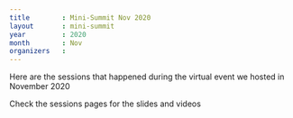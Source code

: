 ```yaml
---
title        : Mini-Summit Nov 2020
layout       : mini-summit
year         : 2020
month        : Nov
organizers   :
---
```


Here are the sessions that happened during the virtual event we hosted in November 2020

Check the sessions pages for the slides and videos